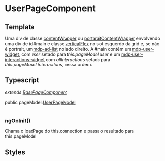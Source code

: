 # UserPageComponent

## Template
Uma div de classe [contentWrapper](/Docs/src/Styles.md#.contentWrapper) ou [portaraitContentWrapper](/Docs/src/Styles.md#.contentWrapperPortrait) envolvendo uma div de id #main e classe [verticalFlex](/Docs/src/Styles.md#.verticalFlex) no slot esquerdo da grid e, se não é portrait, um [mdp-ad-list](/Docs/src/app/components/structure/AdList.md) no lado direito. A #main contém um [mdp-user-widget](/Docs/src/app/components/widgets/UserWidget.md), com *user* setado para *this.pageModel.user* e um [mdp-user-interactions-widget](/Docs/src/app/components/widgets/UserInteractionsWidget.md) com *allInteractions* setado para *this.pageModel.interactions*, nessa ordem.
## Typescript
*extends [BasePageComponent](/Docs/src/app/components/pages/BasePage.md)*<br><br>
public pageModel:[UserPageModel](/Docs/src/app/models/pages/UserPageModel.md)<br><br>
### ngOnInit()
Chama o loadPage do this.connection e passa o resultado para this.pageModel
## Styles